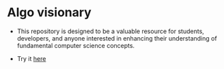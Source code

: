  # Algo visionary

 - This repository is designed to be a valuable resource for students, developers, and anyone interested in enhancing their understanding of fundamental computer science concepts.

- Try it [here](https://algorithmsvisionary.vercel.app/)
